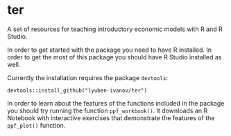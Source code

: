 # ter
A set of resources for teaching introductory economic models with R and R Studio. 

In order to get started with the package you need to have R installed. In order to get the most of this package you should have R Studio installed as well. 

Currently the installation requires the package ```devtools```: 

```
devtools::install_github("lyuben-ivanov/ter")
```

In order to learn about the features of the functions included in the package you should try running the function ```ppf_workbook()```. It downloads an R Notebook with interactive exercises that demonstrate the features of the ```ppf_plot()``` function. 
